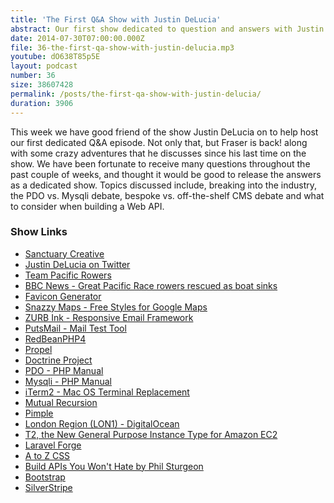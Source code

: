 ```yaml
---
title: 'The First Q&A Show with Justin DeLucia'
abstract: Our first show dedicated to question and answers with Justin DeLucia.
date: 2014-07-30T07:00:00.000Z
file: 36-the-first-qa-show-with-justin-delucia.mp3
youtube: dO638T85p5E
layout: podcast
number: 36
size: 38607428
permalink: /posts/the-first-qa-show-with-justin-delucia/
duration: 3906
---
```


This week we have good friend of the show Justin DeLucia on to help host our first dedicated Q&A episode.
Not only that, but Fraser is back! along with some crazy adventures that he discusses since his last time on the show.
We have been fortunate to receive many questions throughout the past couple of weeks, and thought it would be good to release the answers as a dedicated show.
Topics discussed include, breaking into the industry, the PDO vs. Mysqli debate, bespoke vs. off-the-shelf CMS debate and what to consider when building a Web API.

### Show Links

- [Sanctuary Creative](http://www.sanctuarycreative.co.uk/)
- [Justin DeLucia on Twitter](https://twitter.com/JustinDeLucia)
- [Team Pacific Rowers](http://pacificrowers.com/)
- [BBC News - Great Pacific Race rowers rescued as boat sinks](http://www.bbc.co.uk/news/uk-england-27956328)
- [Favicon Generator](http://realfavicongenerator.net/)
- [Snazzy Maps - Free Styles for Google Maps](http://snazzymaps.com/)
- [ZURB Ink - Responsive Email Framework](http://zurb.com/ink/)
- [PutsMail - Mail Test Tool](http://putsmail.com/)
- [RedBeanPHP4](http://redbeanphp.com/)
- [Propel](http://propelorm.org/)
- [Doctrine Project](http://www.doctrine-project.org/)
- [PDO - PHP Manual](http://php.net/manual/en/book.pdo.php)
- [Mysqli - PHP Manual](http://php.net/manual/en/book.mysqli.php)
- [iTerm2 - Mac OS Terminal Replacement](http://iterm2.com/)
- [Mutual Recursion](http://rosettacode.org/wiki/Mutual_recursion)
- [Pimple](http://pimple.sensiolabs.org/)
- [London Region (LON1) - DigitalOcean](https://www.digitalocean.com/company/blog/introducing-our-london-region/)
- [T2, the New General Purpose Instance Type for Amazon EC2](http://aws.amazon.com/about-aws/whats-new/2014/07/01/introducing-t2-the-new-low-cost-general-purpose-instance-type-for-amazon-ec2/)
- [Laravel Forge](https://forge.laravel.com/)
- [A to Z CSS](http://www.atozcss.com/)
- [Build APIs You Won't Hate by Phil Sturgeon](https://leanpub.com/build-apis-you-wont-hate)
- [Bootstrap](http://getbootstrap.com/)
- [SilverStripe](http://www.silverstripe.org/)
